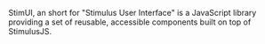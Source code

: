 StimUI, an short for "Stimulus User Interface" is a JavaScript library providing a set of reusable, accessible components built on top of StimulusJS.
